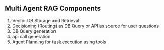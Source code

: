 ## Multi Agent RAG Components

1. Vector DB Storage and Retrieval
2. Decisioning (Routing) as DB Query or API as source for user questions
3. DB Query generation
4. api call generation
5. Agent Planning for task execution using tools
